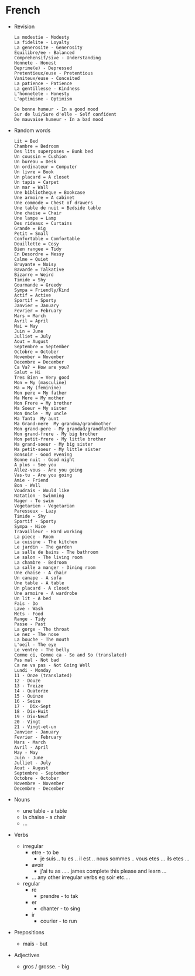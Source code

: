    

# French

- Revision
    
    ```
    La modestie - Modesty
    La fidelite - Loyalty
    La generosite - Generosity
    Equilibre/ee - Balanced
    Comprehensif/sive - Understanding
    Honnete - Honest
    Deprime(e) - Depressed
    Pretentieux/euse - Pretentious
    Vaniteux/euse - Conceited
    La patience - Patience
    La gentillesse - Kindness
    L'honnetete - Honesty
    L'optimisme - Optimism
    
    De bonne humeur - In a good mood
    Sur de lui/Sure d'elle - Self confident
    De mauvaise humeur - In a bad mood
    
    ```
    
- Random words
    
    ```
    Lit = Bed
    Chambre = Bedroom
    Des lits superposes = Bunk bed
    Un coussin = Cushion
    Un bureau = Desk
    Un ordinateur = Computer
    Un livre = Book
    Un placard = A closet
    Un tapis = Carpet
    Un mar = Wall
    Une bibliotheque = Bookcase
    Une armoire = A cabinet
    Une commode = Chest of drawers 
    Une table de nuit = Bedside table
    Une chaise = Chair
    Une lampe = Lamp
    Des rideaux = Curtains
    Grande = Big
    Petit = Small
    Confortable = Comfortable
    Douillette = Cosy
    Bien rangee = Tidy
    En Desordre = Messy
    Calme = Quiet
    Bruyante = Noisy
    Bavarde = Talkative
    Bizarre = Weird
    Timide = Shy
    Gourmande = Greedy
    Sympa = Friendly/Kind
    Actif = Active
    Sportif = Sporty
    Janvier = January
    Fevrier = February
    Mars = March
    Avril = April
    Mai = May
    Juin = June
    Julliet = July
    Aout = August
    Septembre = September
    Octobre = October
    November = November
    Decembre = December
    Ca Va? = How are you?
    Salut = Hi
    Tres Bien = Very good
    Mon = My (masculine)
    Ma = My (feminine)
    Mon pere = My father
    Ma Mere = My mother
    Mon Frere = My brother
    Ma Soeur = My sister 
    Mon Oncle - My uncle
    Ma Tanta  My aunt
    Ma Grand-mere  My grandma/grandmother
    Mon grand-pere - My grandad/grandfather
    Mon grand-frere - My big brother
    Mon petit-frere - My little brother
    Ma grand-soeur - My big sister
    Ma petit-soeur - My little sister
    Bonsoir - Good evening
    Bonne nuit - Good night
    A plus - See you
    Allez-vous - Are you going
    Vas-tu - Are you going
    Amie - Friend
    Bon - Well
    Voudrais - Would like
    Natation - Swimming
    Nager - To swim
    Vegetarien - Vegetarian
    Paresseux - Lazy
    Timide - Shy
    Sportif - Sporty
    Sympa - Nice
    Travailleur - Hard working
    La piece - Room
    La cuisine - The kitchen
    Le jardin - The garden
    La salle de bains - The bathroom
    Le salon - The living room
    La chambre - Bedroom
    La salle a manger - Dining room
    Une chaise - A chair
    Un canape - A sofa
    Une table - A table
    Un placard - A closet
    Une armoire - A wardrobe
    Un lit - A bed
    Fais - Do
    Lave - Wash
    Mets - Food
    Range - Tidy
    Passe - Past
    La gorge - The throat
    Le nez - The nose
    La bouche - The mouth
    L'oeil - The eye
    Le ventre - The belly
    Comme ci, Comme ca - So and So (translated)
    Pas mal - Not bad 
    Ca ne va pas - Not Going Well 
    Lundi - Monday	 
    11 - Onze (translated)
    12 - Douze 
    13 - Treize
    14 - Quatorze
    15 - Quinze
    16 - Seize
    17 -  Dix-Sept
    18 - Dix-Huit
    19 - Dix-Neuf
    20 - Vingt
    21 - Vingt-et-un
    Janvier - January
    Fevrier - February
    Mars - March
    Avril - April
    May - May
    Juin - June
    Julliet - July
    Aout - August
    Septembre - September
    Octobre - October
    Novembre - November
    Decembre - December
    
    ```
    
- Nouns
    - une table - a table
    - la chaise - a chair
    - ...
- Verbs
    - irregular
        - etre - to be
            - je suis .. tu es .. il est .. nous sommes .. vous etes ... ils etes ...
        - avoir
            - j'ai   tu as .....  james complete this please and learn ...
        - ... any other irregular verbs eg soir etc....
    - regular
        - re
            - prendre - to tak
        - er
            - chanter - to sing
        - ir
            - courier - to run
- Prepositions
    - mais - but
- Adjectives
    - gros / grosse.  - big
